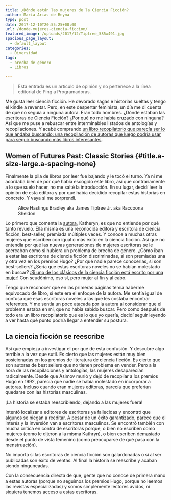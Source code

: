 ```yaml
---
title: ¿Dónde están las mujeres de la Ciencia Ficción?
author: María Arias de Reyna
type: post
date: 2017-12-10T20:55:25+00:00
url: /donde-mujeres-ciencia-ficcion/
featured_image: /uploads/2017/12/Tiptree_585x491.jpg
spacious_page_layout:
  - default_layout
categories:
  - Diversidad
tags:
  - brecha de género
  - Libros

---
```

<blockquote class="wp-block-quote">
  <p>
    Esta entrada es un artículo de opinión y no pertenece a la línea editorial de Ping a Programadoras.
  </p>
</blockquote>

Me gusta leer ciencia ficción. He devorado sagas e historias sueltas y tengo el kindle a reventar. Pero, en este despertar feminista, un día me di cuenta de que no seguía a ninguna autora. Eran todo hombres. ¿Dónde estaban las escritoras de Ciencia Ficción? ¿Por qué no me había cruzado con ninguna? Así que me puse a rebuscar entre interminables listados de antologías y recopilaciones. Y acabé comprando <a rel="noopener noreferrer" href="https://www.amazon.es/Women-Futures-Past-Classic-Stories-ebook/dp/B01K5KCTL2" target="_blank">un libro recopilatorio que parecía ser lo que andaba buscando: una recopilación de autoras que luego podría usar para seguir buscando más libros interesantes</a>.

## <span id="ebooksProductTitle" class="a-size-extra-large">Women of Futures Past: Classic Stories </span> {#title.a-size-large.a-spacing-none}

Finalmente la pila de libros por leer fue bajando y le tocó el turno. Ya ni me acordaba bien de por qué había escogido este libro, así que contrariamente a lo que suelo hacer, no me salté la introducción. En su lugar, decidí leer la opinión de esta editora y por qué había decidido recopilar estas historias en concreto. Y vaya si me sorprendí.

<div class="wp-block-image">
  <figure class="alignright"><a href="https://en.wikipedia.org/wiki/James_Tiptree_Jr."><img src="https://pingprogramadoras.org/wp-content/uploads/2017/12/Tiptree_585x491-300x251.jpg" alt="" class="wp-image-387" srcset="https://pingprogramadoras.org/wp-content/uploads/2017/12/Tiptree_585x491-300x251.jpg 300w, https://pingprogramadoras.org/wp-content/uploads/2017/12/Tiptree_585x491.jpg 345w" sizes="(max-width: 300px) 100vw, 300px" /></a><figcaption>Alice Hastings Bradley aka James Tiptree Jr. aka Raccoona Sheldon</figcaption></figure>
</div>

Lo primero que comenta la <a href="https://es.wikipedia.org/wiki/Kristine_Kathryn_Rusch" target="_blank" rel="noopener noreferrer">autora</a>, Katheryn, es que no entiende por qué tanto revuelo. Ella misma es una reconocida editora y escritora de ciencia ficción, best-seller, premiada múltiples veces. Y conoce a muchas otras mujeres que escriben con igual o más éxito en la ciencia ficción. Así que no entendía por qué las nuevas generaciones de mujeres escritoras se le acercaban como si hubiera un problema de brecha de género. ¿Cómo iban a estar las escritoras de ciencia ficción discriminadas, si son premiadas una y otra vez en los premios Hugo? ¿Por qué nadie parece conocerlas, si son best-sellers? ¿Sería que estas escritoras noveles no se habían molestado en buscar? ¡<a href="https://en.wikipedia.org/wiki/James_Tiptree_Jr." target="_blank" rel="noopener noreferrer">Si uno de los clásicos de la ciencia ficción está escrito por una mujer</a>! Con seudónimo, eso sí, pero mujer al fin y al cabo.

Tengo que reconocer que en las primeras páginas temía haberme equivocado de libro, si este era el enfoque de la autora. Me sentía igual de confusa que esas escritoras noveles a las que les costaba encontrar referentes. Y me sentía un poco atacada por la autora al considerar que el problema estaba en mi, que no había sabido buscar. Pero como después de todo era un libro recopilatorio que es lo que yo quería, decidí seguir leyendo a ver hasta qué punto podría llegar a entender su postura.

## La ciencia ficción se reescribe

Así que empieza a investigar el por qué de esta confusión. Y descubre algo terrible a la vez que sutil. Es cierto que las mujeres están muy bien posicionadas en los premios de literatura de ciencia ficción. Es cierto que son autoras de best sellers que no tienen problema en vender. Pero a la hora de las recopilaciones y antologías, las mujeres desaparecían radicalmente. Desde que Asimov murió y dejó de recopilar a los premios Hugo en 1992, parecía que nadie se había molestado en incorporar a autoras. Incluso cuando eran mujeres editoras, parecía que preferían quedarse con las historias masculinas.

¡La historia se estaba reescribiendo, dejando a las mujeres fuera!

Intentó localizar a editores de escritoras ya fallecidas y encontró que algunos se niegan a reeditar. A pesar de un éxito garantizado, parece que el interés y la inversión van a escritores masculinos. Se encontró también con mucha crítica en contra de escritoras porque, o bien no escriben como mujeres (como le dijeron a la misma Kathryn), o bien escriben demasiado desde el punto de vista femenino (como preocuparse de qué pasa con la menstruación).

No importa si las escritoras de ciencia ficción son galardonadas o si al ser publicadas son éxito de ventas. Al final la historia se reescribe y acaban siendo ninguneadas.

Con la consecuencia directa de que, gente que no conoce de primera mano a estas autoras (porque no seguimos los premios Hugo, porque no leemos las revistas especializadas) y somos simplemente lectores ávidos, ni siquiera tenemos acceso a estas escritoras.
